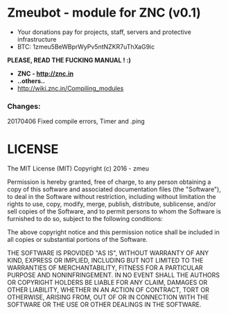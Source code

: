 Zmeubot - module for ZNC (v0.1)
===
- Your donations pay for projects, staff, servers and protective infrastructure
- BTC: 1zmeu5BeWBprWyPv5ntNZKR7uThXaG9ic

**PLEASE, READ THE FUCKING MANUAL ! :)**

- **ZNC - http://znc.in**
- **..others..**
- http://wiki.znc.in/Compiling_modules

### Changes:
20170406 Fixed compile errors, Timer and .ping

LICENSE
===
The MIT License (MIT) Copyright (c) 2016 - zmeu

Permission is hereby granted, free of charge, to any person obtaining a copy of this software and associated documentation files (the "Software"), to deal in the Software without restriction, including without limitation the rights to use, copy, modify, merge, publish, distribute, sublicense, and/or sell copies of the Software, and to permit persons to whom the Software is furnished to do so, subject to the following conditions:

The above copyright notice and this permission notice shall be included in all copies or substantial portions of the Software.

THE SOFTWARE IS PROVIDED "AS IS", WITHOUT WARRANTY OF ANY KIND, EXPRESS OR IMPLIED, INCLUDING BUT NOT LIMITED TO THE WARRANTIES OF MERCHANTABILITY, FITNESS FOR A PARTICULAR PURPOSE AND NONINFRINGEMENT. IN NO EVENT SHALL THE AUTHORS OR COPYRIGHT HOLDERS BE LIABLE FOR ANY CLAIM, DAMAGES OR OTHER LIABILITY, WHETHER IN AN ACTION OF CONTRACT, TORT OR OTHERWISE, ARISING FROM, OUT OF OR IN CONNECTION WITH THE SOFTWARE OR THE USE OR OTHER DEALINGS IN THE SOFTWARE.
